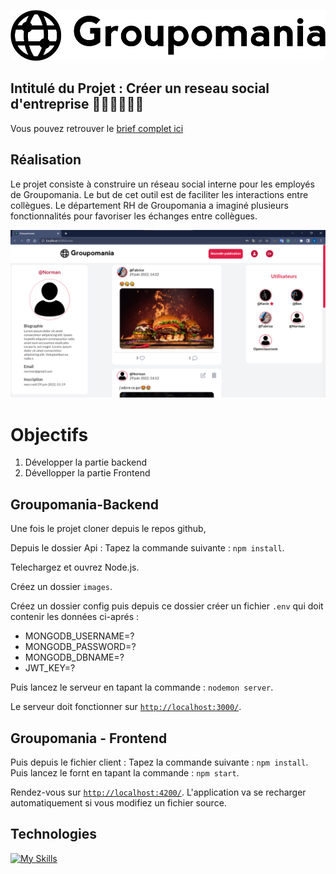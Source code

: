 ![Ohmyfood](./client/public/icon-left-font-monochrome-black.svg)

## Intitulé du Projet : Créer un reseau social d'entreprise 👨🏽‍💻👨🏽‍💻

Vous pouvez retrouver le [brief complet ici](https://course.oc-static.com/projects/DWJ_FR_P7/Cahier+charges+Groupomania.pdf)

## Réalisation

Le projet consiste à construire un réseau social interne pour les employés de Groupomania. Le but de cet outil est de faciliter les interactions entre collègues. Le département RH de Groupomania a imaginé plusieurs fonctionnalités pour favoriser les échanges entre collègues.

![screenshot du site](./client/public/Capture%20d%E2%80%99%C3%A9cran%202022-07-01%20181832.png)

# Objectifs

1. Développer la partie backend
2. Dévellopper la partie Frontend

## Groupomania-Backend

Une fois le projet cloner depuis le repos github,

Depuis le dossier Api :
Tapez la commande suivante : `npm install`.

Telechargez et ouvrez Node.js.

Créez un dossier `images`.

Créez un dossier config puis depuis ce dossier créer un fichier `.env` qui doit contenir les données ci-aprés :

- MONGODB_USERNAME=?
- MONGODB_PASSWORD=?
- MONGODB_DBNAME=?
- JWT_KEY=?

Puis lancez le serveur en tapant la commande : `nodemon server`.

Le serveur doit fonctionner sur [`http://localhost:3000/`](http://localhost:3000/).

## Groupomania - Frontend

Puis depuis le fichier client :
Tapez la commande suivante : `npm install`. Puis lancez le fornt en tapant la commande : `npm start`.

Rendez-vous sur [`http://localhost:4200/`](http://localhost:4200/). L'application va se recharger automatiquement si vous modifiez un fichier source.

## Technologies

[![My Skills](https://skills.thijs.gg/icons?i=react,js,ts,nodejs,mongodb,express,html,sass,css,git,github)](https://skills.thijs.gg)

